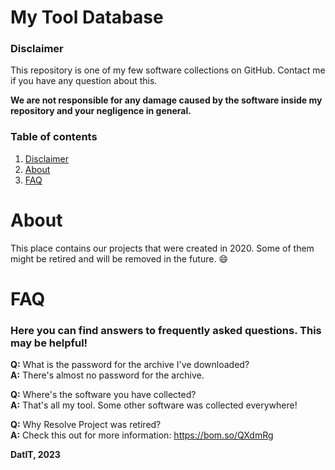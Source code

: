 # My Tool Database
### Disclaimer
This repository is one of my few software collections on GitHub. Contact me if you have any question about this.

**We are not responsible for any damage caused by the software inside my repository and your negligence in general.**

### Table of contents
1. [Disclaimer](#disclaimer)
2. [About](#about)
3. [FAQ](#faq)

# About
This place contains our projects that were created in 2020. Some of them might be retired and will be removed in the future. :smile:


# FAQ
### Here you can find answers to frequently asked questions. This may be helpful!
**Q:** What is the password for the archive I've downloaded?  
**A:** There's almost no password for the archive.

**Q:** Where's the software you have collected?   
**A:** That's all my tool. Some other software was collected everywhere!

**Q:** Why Resolve Project was retired?  
**A:** Check this out for more information: https://bom.so/QXdmRg

**DatIT, 2023**
